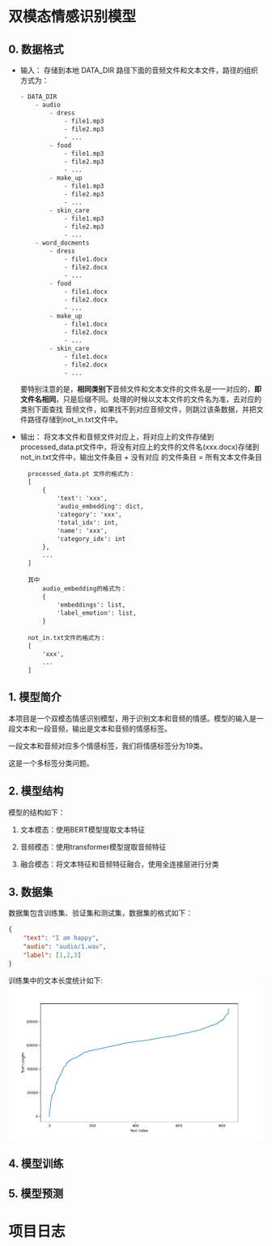 # 双模态情感识别模型

## 0. 数据格式

+ 输入：
    存储到本地 DATA_DIR 路径下面的音频文件和文本文件，路径的组织方式为：
    ```
    - DATA_DIR
        - audio
            - dress
                - file1.mp3
                - file2.mp3
                - ...
            - food
                - file1.mp3
                - file2.mp3
                - ...
            - make_up
                - file1.mp3
                - file2.mp3
                - ...
            - skin_care
                - file1.mp3
                - file2.mp3
                - ...
        - word_docments
            - dress
                - file1.docx
                - file2.docx
                - ...
            - food
                - file1.docx
                - file2.docx
                - ...
            - make_up
                - file1.docx
                - file2.docx
                - ...
            - skin_care
                - file1.docx
                - file2.docx
                - ...
    ```
    要特别注意的是，**相同类别下**音频文件和文本文件的文件名是一一对应的，**即文件名相同**，只是后缀不同。处理的时候以文本文件的文件名为准，去对应的类别下面查找
    音频文件，如果找不到对应音频文件，则跳过该条数据，并把文件路径存储到not_in.txt文件中。
+ 输出：
    将文本文件和音频文件对应上，将对应上的文件存储到processed_data.pt文件中，将没有对应上的文件的文件名(xxx.docx)存储到not_in.txt文件中，输出文件条目 + 没有对应
    的文件条目 = 所有文本文件条目
    
    
        processed_data.pt 文件的格式为：
        [
            {
                'text': 'xxx', 
                'audio_embedding': dict,
                'category': 'xxx',
                'total_idx': int,
                'name': 'xxx',
                'category_idx': int
            },
            ...
        ]
       
        其中
            audio_embedding的格式为：
            {
                'embeddings': list,
                'label_emotion': list, 
            }

        not_in.txt文件的格式为：
        [
            'xxx',
            ...
        ]



## 1. 模型简介

本项目是一个双模态情感识别模型，用于识别文本和音频的情感。模型的输入是一段文本和一段音频，输出是文本和音频的情感标签。

一段文本和音频对应多个情感标签，我们将情感标签分为19类。

这是一个多标签分类问题。

## 2. 模型结构

模型的结构如下：

1. 文本模态：使用BERT模型提取文本特征

2. 音频模态：使用transformer模型提取音频特征

3. 融合模态：将文本特征和音频特征融合，使用全连接层进行分类

## 3. 数据集

数据集包含训练集、验证集和测试集，数据集的格式如下：

```json
{
    "text": "I am happy",
    "audio": "audio/1.wav",
    "label": [1,2,3]
}
```

训练集中的文本长度统计如下:
![text_length](./images/text_length_distribution.png)


## 4. 模型训练

## 5. 模型预测

# 项目日志

## 

